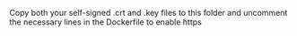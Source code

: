 Copy both your self-signed .crt and .key files to this folder and uncomment the necessary lines in the Dockerfile to enable https
